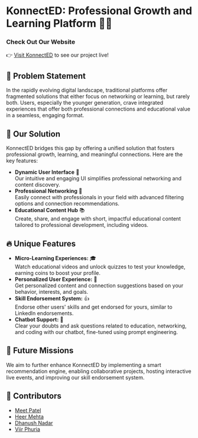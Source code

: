 
# KonnectED: Professional Growth and Learning Platform 🌱🚀

### Check Out Our Website
👉 [Visit KonnectED](website_link) to see our project live!

## 🎯 Problem Statement
In the rapidly evolving digital landscape, traditional platforms offer fragmented solutions that either focus on networking or learning, but rarely both. Users, especially the younger generation, crave integrated experiences that offer both professional connections and educational value in a seamless, engaging format.

## 🌟 Our Solution
KonnectED bridges this gap by offering a unified solution that fosters professional growth, learning, and meaningful connections. Here are the key features:

- **Dynamic User Interface** 🎨</br>
  Our intuitive and engaging UI simplifies professional networking and content discovery.
- **Professional Networking** 👥</br>
  Easily connect with professionals in your field with advanced filtering options and connection recommendations.
- **Educational Content Hub** 📚</br>
  Create, share, and engage with short, impactful educational content tailored to professional development, including videos.

## 🔥 Unique Features
- **Micro-Learning Experiences:** 🎓 </br>Watch educational videos and unlock quizzes to test your knowledge, earning coins to boost your profile.
- **Personalized User Experience:** 🧠 </br>Get personalized content and connection suggestions based on your behavior, interests, and goals.
- **Skill Endorsement System:** 👍 </br>Endorse other users' skills and get endorsed for yours, similar to LinkedIn endorsements.
- **Chatbot Support:** 💬 </br>Clear your doubts and ask questions related to education, networking, and coding with our chatbot, fine-tuned using prompt engineering.

## 🚀 Future Missions
We aim to further enhance KonnectED by implementing a smart recommendation engine, enabling collaborative projects, hosting interactive live events, and improving our skill endorsement system.

## 🤝 Contributors
- [Meet Patel](https://github.com/meet244)
- [Heer Mehta](https://github.com/heer-s-mehta)
- [Dhanush Nadar](https://github.com/DhanushNadar)
- [Viir Phuria](https://github.com/Viir-Phuria)
